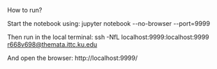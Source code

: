 How to run?

Start the notebook using:
jupyter notebook --no-browser --port=9999

Then run in the local terminal:
ssh -NfL localhost:9999:localhost:9999 r668v698@themata.ittc.ku.edu

And open the browser:
http://localhost:9999/
